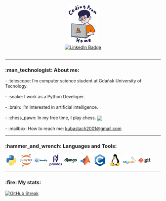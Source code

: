 
<div class="center_div" align="center">
  <div class="header" align="center">
    <img src="gif/programmer.gif" width="100"/>
  </div>
  <div id="badges" align="center">
    <a href="https://www.linkedin.com/in/jakubstachowicz/">
      <img src="https://img.shields.io/badge/LinkedIn-blue?style=for-the-badge&logo=linkedin&logoColor=white" alt="LinkedIn Badge"/>
    </a>
  </div>
  <div>
    <img src="https://komarev.com/ghpvc/?username=mikitomi21&style=flat-square&color=blue" alt=""/>
  </div>
</div>

<hr>

<div>
  <div>
    <h3> :man_technologist: About me:</h3>
    <div>
      - :telescope: I’m computer science student at Gdańsk University of Tecnology.<br><br>
      - :snake: I work as a Python Developer.<br><br>
      - :brain: I’m interested in artificial intelligence.<br><br>
      - :chess_pawn: In my free time, I play chess. 
      <a href="https://www.chess.com/stats/overview/mikitomi21?">
        <img align='center' src='https://img.shields.io/badge/dynamic/json?label=rating&query=%24.chess_rapid.last.rating&url=https%3A%2F%2Fapi.chess.com%2Fpub%2Fplayer%2Fmikitomi21%2Fstats'/>
      </a><br><br>
      - :mailbox: How to reach me: <a href='mailto:kubastach2001@gmail.com'>kubastach2001@gmail.com</a>
    </div>
  </div>
</div>

<hr>

<div>
  <h3> :hammer_and_wrench: Languages and Tools: </h3>
  <div>
    <img src="https://github.com/devicons/devicon/blob/master/icons/python/python-original.svg" title="Python" alt="Python" width="40" height="40"/>&nbsp;  
    <img src="https://github.com/devicons/devicon/blob/master/icons/jupyter/jupyter-original-wordmark.svg" title="Jupyter" alt="Jupyter" width="40" height="40"/>&nbsp;  
    <img src="https://github.com/devicons/devicon/blob/master/icons/numpy/numpy-original-wordmark.svg" title="Numpy" alt="Numpy" width="40" height="40"/>&nbsp;  
    <img src="https://github.com/devicons/devicon/blob/master/icons/pandas/pandas-original-wordmark.svg" title="Pandas" alt="Pandas" width="40" height="40"/>&nbsp;  
    <img src="https://github.com/devicons/devicon/blob/master/icons/django/django-plain-wordmark.svg" title="Django" alt="Django" width="40" height="40"/>&nbsp; 
    <img src="https://github.com/devicons/devicon/blob/master/icons/matlab/matlab-original.svg" title="Matlab" alt="Matlab" width="40" height="40"/>&nbsp;
    <img src="https://github.com/devicons/devicon/blob/master/icons/c/c-original.svg" title="C" alt="C" width="40" height="40"/>&nbsp;
    <img src="https://github.com/devicons/devicon/blob/master/icons/linux/linux-original.svg" title="Linux" alt="Linux" width="40" height="40"/>&nbsp;
    <img src="https://github.com/devicons/devicon/blob/master/icons/mysql/mysql-original-wordmark.svg" title="Mysql" alt="Mysql" width="40" height="40"/>&nbsp;
    <img src="https://github.com/devicons/devicon/blob/master/icons/git/git-original-wordmark.svg" title="Git" **alt="Git" width="40" height="40"/>
  </div>
</div>

<hr>

<div>
  <h3> :fire: My stats: </h3>

  [![GitHub Streak](http://github-readme-streak-stats.herokuapp.com?user=mikitomi21&theme=dark&hide_border=true)](https://git.io/streak-stats)
</div>

